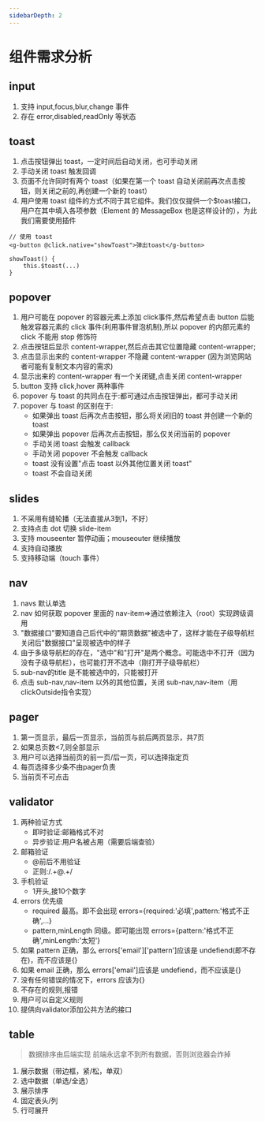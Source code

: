 ```yaml
---
sidebarDepth: 2
---
```

# 组件需求分析

## input
1. 支持 input,focus,blur,change 事件
2. 存在 error,disabled,readOnly 等状态

## toast
1. 点击按钮弹出 toast，一定时间后自动关闭，也可手动关闭
2. 手动关闭 toast 触发回调
3. 页面不允许同时有两个 toast（如果在第一个 toast 自动关闭前再次点击按钮，则关闭之前的,再创建一个新的 toast）
4. 用户使用 toast 组件的方式不同于其它组件。我们仅仅提供一个$toast接口，用户在其中填入各项参数（Element 的 MessageBox 也是这样设计的），为此我们需要使用插件
```
// 使用 toast
<g-button @click.native="showToast">弹出toast</g-button>

showToast() {
    this.$toast(...)
}
```

## popover
1. 用户可能在 popover 的容器元素上添加 click事件,然后希望点击 button 后能触发容器元素的 click 事件(利用事件冒泡机制),所以 popover 的内部元素的 click 不能用 stop 修饰符
2. 点击按钮后显示 content-wrapper,然后点击其它位置隐藏 content-wrapper;
3. 点击显示出来的 content-wrapper 不隐藏 content-wrapper (因为浏览网站者可能有复制文本内容的需求)
4. 显示出来的 content-wrapper 有一个关闭键,点击关闭 content-wrapper
5. button 支持 click,hover 两种事件
6. popover 与 toast 的共同点在于:都可通过点击按钮弹出，都可手动关闭
7. popover 与 toast 的区别在于:
    * 如果弹出 toast 后再次点击按钮，那么将关闭旧的 toast 并创建一个新的 toast
    * 如果弹出 popover 后再次点击按钮，那么仅关闭当前的 popover
    * 手动关闭 toast 会触发 callback
    * 手动关闭 popover 不会触发 callback
    * toast 没有设置"点击 toast 以外其他位置关闭 toast"
    * toast 不会自动关闭

## slides
1. 不采用有缝轮播（无法直接从3到1，不好）
2. 支持点击 dot 切换 slide-item
3. 支持 mouseenter 暂停动画；mouseouter 继续播放
4. 支持自动播放
5. 支持移动端（touch 事件）

## nav
1. navs 默认单选
2. nav 如何获取 popover 里面的 nav-item=>通过依赖注入（root）实现跨级调用
3. "数据接口"要知道自己后代中的"期货数据"被选中了，这样才能在子级导航栏关闭后"数据接口"呈现被选中的样子
4. 由于多级导航栏的存在，"选中"和"打开"是两个概念。可能选中不打开（因为没有子级导航栏），也可能打开不选中（刚打开子级导航栏）
5. sub-nav的title 是不能被选中的，只能被打开
6. 点击 sub-nav,nav-item 以外的其他位置，关闭 sub-nav,nav-item（用clickOutside指令实现）

## pager
1. 第一页显示，最后一页显示，当前页与前后两页显示，共7页
2. 如果总页数<7,则全部显示
3. 用户可以选择当前页的前一页/后一页，可以选择指定页
4. 每页选择多少条不由pager负责
5. 当前页不可点击

## validator
1. 两种验证方式
    * 即时验证:邮箱格式不对
    * 异步验证:用户名被占用（需要后端查验）
2. 邮箱验证
    * @前后不用验证
    * 正则:/.+@.+/  
3. 手机验证
    * 1开头,接10个数字
4. errors 优先级
    * required 最高。即不会出现 errors={required:'必填',pattern:'格式不正确',...}
    * pattern,minLength 同级。即可能出现 errors={pattern:'格式不正确',minLength:'太短'}   
5. 如果 pattern 正确，那么 errors['email']['pattern']应该是 undefiend(即不存在)，而不应该是{}   
6. 如果 email 正确，那么 errors['email']应该是 undefiend，而不应该是{} 
6. 没有任何错误的情况下，errors 应该为{}  
7. 不存在的规则,报错
8. 用户可以自定义规则
9. 提供向validator添加公共方法的接口
    
## table
> 数据排序由后端实现
> 前端永远拿不到所有数据，否则浏览器会炸掉
1. 展示数据（带边框，紧/松，单双）
2. 选中数据（单选/全选）
3. 展示排序
4. 固定表头/列
5. 行可展开
      
